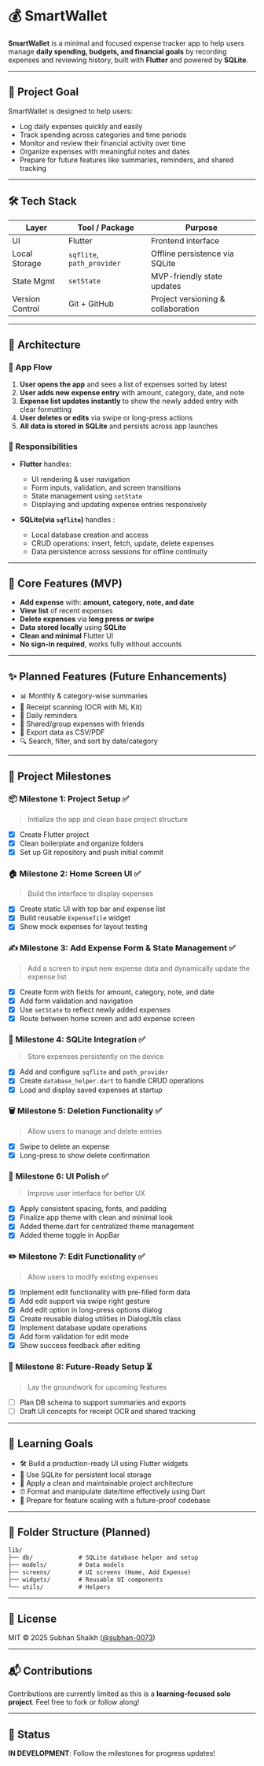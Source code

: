 # 💰 SmartWallet

**SmartWallet** is a minimal and focused expense tracker app to help users manage **daily spending, budgets, and financial goals** by recording expenses and reviewing history, built with **Flutter** and powered by **SQLite**.

---

## 🎯 Project Goal

SmartWallet is designed to help users:

- Log daily expenses quickly and easily
- Track spending across categories and time periods
- Monitor and review their financial activity over time
- Organize expenses with meaningful notes and dates
- Prepare for future features like summaries, reminders, and shared tracking

---

## 🛠️ Tech Stack

| Layer           | Tool / Package             | Purpose                            |
| --------------- | -------------------------- | ---------------------------------- |
| UI              | Flutter                    | Frontend interface                 |
| Local Storage   | `sqflite`, `path_provider` | Offline persistence via SQLite     |
| State Mgmt      | `setState`                 | MVP-friendly state updates         |
| Version Control | Git + GitHub               | Project versioning & collaboration |

---

## 🧱 Architecture

### 🔄 App Flow

1. **User opens the app** and sees a list of expenses sorted by latest
2. **User adds new expense entry** with amount, category, date, and note
3. **Expense list updates instantly** to show the newly added entry with clear formatting
4. **User deletes or edits** via swipe or long-press actions
5. **All data is stored in SQLite** and persists across app launches

### 🔧 Responsibilities

- **Flutter** handles:

  - UI rendering & user navigation
  - Form inputs, validation, and screen transitions
  - State management using `setState`
  - Displaying and updating expense entries responsively

- **SQLite(via `sqflite`)** handles :
  - Local database creation and access
  - CRUD operations: insert, fetch, update, delete expenses
  - Data persistence across sessions for offline continuity

---

## 📱 Core Features (MVP)

- **Add expense** with: **amount, category, note, and date**
- **View list** of recent expenses
- **Delete expenses** via **long press or swipe**
- **Data stored locally** using **SQLite**
- **Clean and minimal** Flutter UI
- **No sign-in required**, works fully without accounts

---

## ✨ Planned Features (Future Enhancements)

- 📊 Monthly & category-wise summaries
- 📸 Receipt scanning (OCR with ML Kit)
- 🔔 Daily reminders
- 👥 Shared/group expenses with friends
- 📁 Export data as CSV/PDF
- 🔍 Search, filter, and sort by date/category

---

## 🧭 Project Milestones

### 📦 Milestone 1: Project Setup ✅

> Initialize the app and clean base project structure

- [x] Create Flutter project
- [x] Clean boilerplate and organize folders
- [x] Set up Git repository and push initial commit

### 🏠 Milestone 2: Home Screen UI ✅

> Build the interface to display expenses

- [x] Create static UI with top bar and expense list
- [x] Build reusable `ExpenseTile` widget
- [x] Show mock expenses for layout testing

### ✍️ Milestone 3: Add Expense Form & State Management ✅

> Add a screen to input new expense data and dynamically update the expense list

- [x] Create form with fields for amount, category, note, and date
- [x] Add form validation and navigation
- [x] Use `setState` to reflect newly added expenses
- [x] Route between home screen and add expense screen

### 💾 Milestone 4: SQLite Integration ✅

> Store expenses persistently on the device

- [x] Add and configure `sqflite` and `path_provider`
- [x] Create `database_helper.dart` to handle CRUD operations
- [x] Load and display saved expenses at startup

### 🗑️ Milestone 5: Deletion Functionality ✅

> Allow users to manage and delete entries

- [x] Swipe to delete an expense
- [x] Long-press to show delete confirmation

### 🎨 Milestone 6: UI Polish ✅

> Improve user interface for better UX

- [x] Apply consistent spacing, fonts, and padding
- [x] Finalize app theme with clean and minimal look
- [x] Added theme.dart for centralized theme management
- [x] Added theme toggle in AppBar

### ✏️ Milestone 7: Edit Functionality ✅

> Allow users to modify existing expenses

- [x] Implement edit functionality with pre-filled form data
- [x] Add edit support via swipe right gesture
- [x] Add edit option in long-press options dialog
- [x] Create reusable dialog utilities in DialogUtils class
- [x] Implement database update operations
- [x] Add form validation for edit mode
- [x] Show success feedback after editing

### 🔮 Milestone 8: Future-Ready Setup ⏳

> Lay the groundwork for upcoming features

- [ ] Plan DB schema to support summaries and exports
- [ ] Draft UI concepts for receipt OCR and shared tracking

---

## 🧠 Learning Goals

- 🛠️ Build a production-ready UI using Flutter widgets
- 💾 Use SQLite for persistent local storage
- 🧱 Apply a clean and maintainable project architecture
- ⏰ Format and manipulate date/time effectively using Dart
- 🚀 Prepare for feature scaling with a future-proof codebase

---

## 📂 Folder Structure (Planned)

```txt
lib/
├── db/             # SQLite database helper and setup
├── models/         # Data models
├── screens/        # UI screens (Home, Add Expense)
├── widgets/        # Reusable UI components
└── utils/          # Helpers
```

---

## 🧾 License

MIT © 2025 Subhan Shaikh ([@subhan-0073](https://github.com/subhan-0073))

---

## 📬 Contributions

Contributions are currently limited as this is a **learning-focused solo project**. Feel free to fork or follow along!

---

## 📌 Status

**IN DEVELOPMENT**: Follow the milestones for progress updates!
